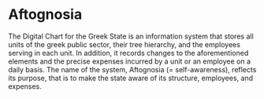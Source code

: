 # Aftognosia
The Digital Chart for the Greek State is an information system that stores all units of the greek public sector, their tree hierarchy, and the employees serving in each unit. In addition, it records changes to the aforementioned elements and the precise expenses incurred by a unit or an employee on a daily basis. The name of the system, Aftognosia (= self-awareness), reflects its purpose, that is to make the state aware of its structure, employees, and expenses.
